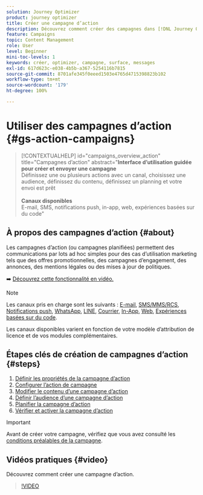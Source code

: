 ```yaml
---
solution: Journey Optimizer
product: journey optimizer
title: Créer une campagne d’action
description: Découvrez comment créer des campagnes dans [!DNL Journey Optimizer].
feature: Campaigns
topic: Content Management
role: User
level: Beginner
mini-toc-levels: 1
keywords: créer, optimizer, campagne, surface, messages
exl-id: 617d623c-e038-4b5b-a367-5254116b7815
source-git-commit: 8701afe345f0eeed1503e4765d4715398823b102
workflow-type: tm+mt
source-wordcount: '179'
ht-degree: 100%

---
```



# Utiliser des campagnes d’action {#gs-action-campaigns}

>[!CONTEXTUALHELP]
>id="campaigns_overview_action"
>title="Campagnes d’action"
>abstract="**Interface d’utilisation guidée pour créer et envoyer une campagne**<br/> Définissez une ou plusieurs actions avec un canal, choisissez une audience, définissez du contenu, définissez un planning et votre envoi est prêt <br/><br/>**Canaux disponibles**<br/> E-mail, SMS, notifications push, in-app, web, expériences basées sur du code"

## À propos des campagnes d’action {#about}

Les campagnes d’action (ou campagnes planifiées) permettent des communications par lots ad hoc simples pour des cas d’utilisation marketing tels que des offres promotionnelles, des campagnes d’engagement, des annonces, des mentions légales ou des mises à jour de politiques.

➡️ [Découvrez cette fonctionnalité en vidéo.](#video)


>[!NOTE]
>
>Les canaux pris en charge sont les suivants : [E-mail](../email/get-started-email.md), [SMS/MMS/RCS](../sms/get-started-sms.md), [Notifications push](../push/get-started-push.md), [WhatsApp](../whatsapp/get-started-whatsapp.md), [LINE](../line/get-started-line.md), [Courrier](../direct-mail/get-started-direct-mail.md), [In-App](../in-app/get-started-in-app.md), [Web](../web/get-started-web.md), [Expériences basées sur du code](../code-based/get-started-code-based.md).
>
>Les canaux disponibles varient en fonction de votre modèle d’attribution de licence et de vos modules complémentaires.

## Étapes clés de création de campagnes d’action {#steps}

1. [Définir les propriétés de la campagne d’action](campaign-properties.md)
1. [Configurer l’action de campagne](campaign-action.md)
1. [Modifier le contenu d’une campagne d’action](campaign-content.md)
1. [Définir l’audience d’une campagne d’action](campaign-audience.md)
1. [Planifier la campagne d’action](campaign-schedule.md)
1. [Vérifier et activer la campagne d’action](review-activate-campaign.md)

>[!IMPORTANT]
>
>Avant de créer votre campagne, vérifiez que vous avez consulté les [conditions préalables de la campagne](../campaigns/get-started-with-campaigns.md#prerequisites).

## Vidéos pratiques {#video}

Découvrez comment créer une campagne d’action.

>[!VIDEO](https://video.tv.adobe.com/v/3412403?quality=12&captions=fre_fr)
